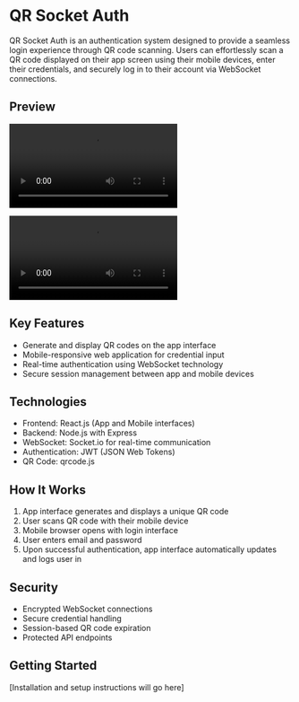 # QR Socket Auth

QR Socket Auth is an authentication system designed to provide a seamless login experience through QR code scanning. Users can effortlessly scan a QR code displayed on their app screen using their mobile devices, enter their credentials, and securely log in to their account via WebSocket connections.

## Preview

[<video controls src="" title="Title"></video>](https://github.com/ratul16/qr-socket-authenticator/blob/main/github/preview.mp4)

<video src="./github/preview.mp4" controls></video>

## Key Features
- Generate and display QR codes on the app interface
- Mobile-responsive web application for credential input
- Real-time authentication using WebSocket technology
- Secure session management between app and mobile devices

## Technologies
- Frontend: React.js (App and Mobile interfaces)
- Backend: Node.js with Express
- WebSocket: Socket.io for real-time communication
- Authentication: JWT (JSON Web Tokens)
- QR Code: qrcode.js

## How It Works
1. App interface generates and displays a unique QR code
2. User scans QR code with their mobile device
3. Mobile browser opens with login interface
4. User enters email and password
5. Upon successful authentication, app interface automatically updates and logs user in

## Security
- Encrypted WebSocket connections
- Secure credential handling
- Session-based QR code expiration
- Protected API endpoints

## Getting Started
[Installation and setup instructions will go here]